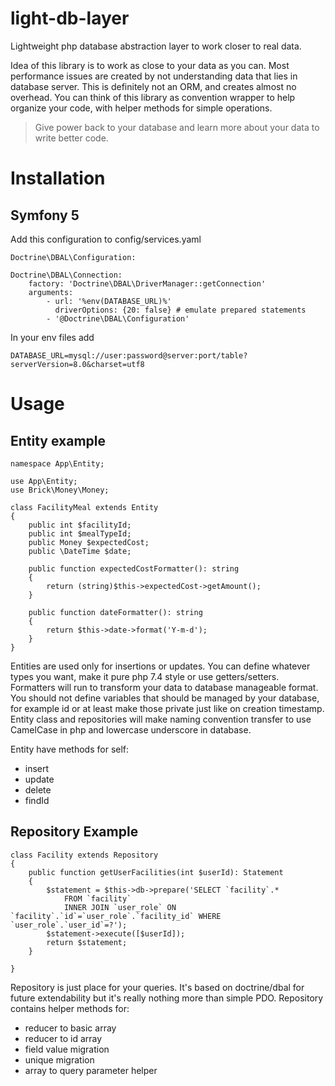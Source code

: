 # light-db-layer
Lightweight php database abstraction layer to work closer to real data.

Idea of this library is to work as close to your data as you can. 
Most performance issues are created by not understanding data that lies in database server.
This is definitely not an ORM, and creates almost no overhead.
You can think of this library as convention wrapper to help organize your code, with helper methods for simple operations.


> Give power back to your database and learn more about your data to write better code.

# Installation

## Symfony 5

Add this configuration to config/services.yaml

    Doctrine\DBAL\Configuration:
    
    Doctrine\DBAL\Connection:
        factory: 'Doctrine\DBAL\DriverManager::getConnection'
        arguments:
            - url: '%env(DATABASE_URL)%'
              driverOptions: {20: false} # emulate prepared statements
            - '@Doctrine\DBAL\Configuration'
            
In your env files add

    DATABASE_URL=mysql://user:password@server:port/table?serverVersion=8.0&charset=utf8
    
# Usage
## Entity example
    namespace App\Entity;
    
    use App\Entity;
    use Brick\Money\Money;
    
    class FacilityMeal extends Entity
    {
        public int $facilityId;
        public int $mealTypeId;
        public Money $expectedCost;
        public \DateTime $date;
    
        public function expectedCostFormatter(): string
        {
            return (string)$this->expectedCost->getAmount();
        }
        
        public function dateFormatter(): string
        {
            return $this->date->format('Y-m-d');
        }
    }
Entities are used only for insertions or updates. You can define whatever types you want, make it pure php 7.4 style or use getters/setters.
Formatters will run to transform your data to database manageable format.
You should not define variables that should be managed by your database, for example id or at least make those private just like on creation timestamp.
Entity class and repositories will make naming convention transfer to use CamelCase in php and lowercase underscore in database.

Entity have methods for self:
* insert
* update
* delete
* findId

## Repository Example

    class Facility extends Repository
    {
        public function getUserFacilities(int $userId): Statement
        {
            $statement = $this->db->prepare('SELECT `facility`.* 
                FROM `facility` 
                INNER JOIN `user_role` ON `facility`.`id`=`user_role`.`facility_id` WHERE `user_role`.`user_id`=?');
            $statement->execute([$userId]);
            return $statement;
        }
    
    }
Repository is just place for your queries. It's based on doctrine/dbal for future extendability but it's really nothing more than simple PDO.
Repository contains helper methods for:
* reducer to basic array
* reducer to id array
* field value migration
* unique migration
* array to query parameter helper

    
      


